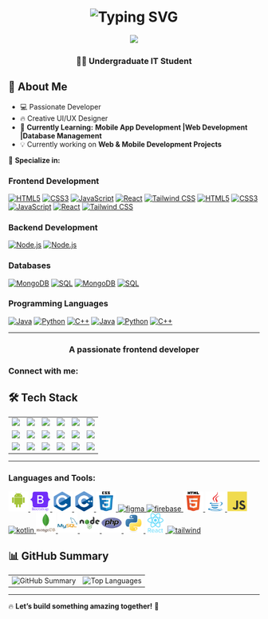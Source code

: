 <h1 align="center">
  <img src="https://readme-typing-svg.demolab.com?font=Fira+Code&weight=1000&size=28&duration=8000&pause=1000&color=FFFFFF&center=true&vCenter=true&random=false&width=600&lines=Hi+%F0%9F%91%8B+I'm+Chathurya+Dissanayake;" alt="Typing SVG" />
</h1>

<p align="center" ><img  src = "https://github.com/7oSkaaa/7oSkaaa/blob/main/Images/about_me.gif?raw=true" width = 100px></p>
<h3 align="center">🧑‍🎓 Undergraduate IT Student </h3>

## 🌟 About Me 

- 💻 Passionate Developer  
- 🔥 Creative UI/UX Designer 
- 🌱 **Currently Learning:** **Mobile App Development |Web Development |Database Management** 
- 💡 Currently working on **Web & Mobile Development Projects**


🔹 **Specialize in:** 
### Frontend Development
[![HTML5](https://img.shields.io/badge/-HTML5-E34F26?style=flat-square&logo=html5&logoColor=white)]()
[![CSS3](https://img.shields.io/badge/-CSS3-1572B6?style=flat-square&logo=css3&logoColor=white)]()
[![JavaScript](https://img.shields.io/badge/-JavaScript-F7DF1E?style=flat-square&logo=javascript&logoColor=black)]()
[![React](https://img.shields.io/badge/-React-61DAFB?style=flat-square&logo=react&logoColor=black)]()
[![Tailwind CSS](https://img.shields.io/badge/-Tailwind_CSS-38B2AC?style=flat-square&logo=tailwind-css&logoColor=white)]()
[![HTML5](https://img.shields.io/badge/-HTML5-E34F26?style=flat-square&logo=html5&logoColor=white)](https://developer.mozilla.org/en-US/docs/Web/HTML)
[![CSS3](https://img.shields.io/badge/-CSS3-1572B6?style=flat-square&logo=css3&logoColor=white)](https://developer.mozilla.org/en-US/docs/Web/CSS)
[![JavaScript](https://img.shields.io/badge/-JavaScript-F7DF1E?style=flat-square&logo=javascript&logoColor=black)](https://developer.mozilla.org/en-US/docs/Web/JavaScript)
[![React](https://img.shields.io/badge/-React-61DAFB?style=flat-square&logo=react&logoColor=black)](https://reactjs.org/)
[![Tailwind CSS](https://img.shields.io/badge/-Tailwind_CSS-38B2AC?style=flat-square&logo=tailwind-css&logoColor=white)](https://tailwindcss.com/)

### Backend Development 
[![Node.js](https://img.shields.io/badge/-Node.js-339933?style=flat-square&logo=node.js&logoColor=white)]()
[![Node.js](https://img.shields.io/badge/-Node.js-339933?style=flat-square&logo=node.js&logoColor=white)](https://nodejs.org/)


### Databases
[![MongoDB](https://img.shields.io/badge/-MongoDB-47A248?style=flat-square&logo=mongodb&logoColor=white)]()
[![SQL](https://img.shields.io/badge/-SQL-4479A1?style=flat-square&logo=mysql&logoColor=white)]()
[![MongoDB](https://img.shields.io/badge/-MongoDB-47A248?style=flat-square&logo=mongodb&logoColor=white)](https://www.mongodb.com/)
[![SQL](https://img.shields.io/badge/-SQL-4479A1?style=flat-square&logo=mysql&logoColor=white)](https://www.mysql.com/) 


### Programming Languages
[![Java](https://img.shields.io/badge/-Java-007396?style=flat-square&logo=java&logoColor=white)]()
[![Python](https://img.shields.io/badge/-Python-3776AB?style=flat-square&logo=python&logoColor=white)]()
[![C++](https://img.shields.io/badge/-C++-00599C?style=flat-square&logo=c%2B%2B&logoColor=white)]()
[![Java](https://img.shields.io/badge/-Java-007396?style=flat-square&logo=java&logoColor=white)](https://www.java.com/)
[![Python](https://img.shields.io/badge/-Python-3776AB?style=flat-square&logo=python&logoColor=white)](https://www.python.org/)
[![C++](https://img.shields.io/badge/-C++-00599C?style=flat-square&logo=c%2B%2B&logoColor=white)](https://isocpp.org/)

---
<h3 align="center">A passionate frontend developer</h3>

<h3 align="left">Connect with me:</h3>
<p align="left">
</p>

## 🛠️ Tech Stack  

<table align="center">
  <tr>
    <td align="center"><img src="https://skillicons.dev/icons?i=python&theme=dark" width="50"></td>
    <td align="center"><img src="https://skillicons.dev/icons?i=java&theme=dark" width="50"></td>
    <td align="center"><img src="https://skillicons.dev/icons?i=kotlin&theme=dark" width="50"></td>
    <td align="center"><img src="https://skillicons.dev/icons?i=react&theme=dark" width="50"></td>
    <td align="center"><img src="https://skillicons.dev/icons?i=vite&theme=dark" width="50"></td>
    <td align="center"><img src="https://skillicons.dev/icons?i=nodejs&theme=dark" width="50"></td>
  </tr>
  <tr>
    <td align="center"><img src="https://skillicons.dev/icons?i=js&theme=dark" width="50"></td>
    <td align="center"><img src="https://skillicons.dev/icons?i=figma&theme=dark" width="50"></td>
    <td align="center"><img src="https://skillicons.dev/icons?i=html&theme=dark" width="50"></td>
    <td align="center"><img src="https://skillicons.dev/icons?i=css&theme=dark" width="50"></td>
    <td align="center"><img src="https://skillicons.dev/icons?i=tailwind&theme=dark" width="50"></td>
    <td align="center"><img src="https://skillicons.dev/icons?i=php&theme=dark" width="50"></td>
  </tr>
  <tr>
    <td align="center"><img src="https://skillicons.dev/icons?i=mysql&theme=dark" width="50"></td>
    <td align="center"><img src="https://skillicons.dev/icons?i=github&theme=dark" width="50"></td>
    <td align="center"><img src="https://skillicons.dev/icons?i=androidstudio&theme=dark" width="50"></td>

   </td>
    <td align="center"><img src="https://skillicons.dev/icons?i=c++&theme=dark" width="50"></td>
    <td align="center"><img src="https://skillicons.dev/icons?i=postman&theme=dark" width="50"></td>
    <td align="center"><img src="https://skillicons.dev/icons?i=mongodb&theme=dark" width="50"></td>
  </tr>
</table>




---



<h3 align="left">Languages and Tools:</h3>
<p align="left"> <a href="https://developer.android.com" target="_blank" rel="noreferrer"> <img src="https://raw.githubusercontent.com/devicons/devicon/master/icons/android/android-original-wordmark.svg" alt="android" width="40" height="40"/> </a> <a href="https://getbootstrap.com" target="_blank" rel="noreferrer"> <img src="https://raw.githubusercontent.com/devicons/devicon/master/icons/bootstrap/bootstrap-plain-wordmark.svg" alt="bootstrap" width="40" height="40"/> </a> <a href="https://www.cprogramming.com/" target="_blank" rel="noreferrer"> <img src="https://raw.githubusercontent.com/devicons/devicon/master/icons/c/c-original.svg" alt="c" width="40" height="40"/> </a> <a href="https://www.w3schools.com/cpp/" target="_blank" rel="noreferrer"> <img src="https://raw.githubusercontent.com/devicons/devicon/master/icons/cplusplus/cplusplus-original.svg" alt="cplusplus" width="40" height="40"/> </a> <a href="https://www.w3schools.com/css/" target="_blank" rel="noreferrer"> <img src="https://raw.githubusercontent.com/devicons/devicon/master/icons/css3/css3-original-wordmark.svg" alt="css3" width="40" height="40"/> </a> <a href="https://www.figma.com/" target="_blank" rel="noreferrer"> <img src="https://www.vectorlogo.zone/logos/figma/figma-icon.svg" alt="figma" width="40" height="40"/> </a> <a href="https://firebase.google.com/" target="_blank" rel="noreferrer"> <img src="https://www.vectorlogo.zone/logos/firebase/firebase-icon.svg" alt="firebase" width="40" height="40"/> </a> <a href="https://www.w3.org/html/" target="_blank" rel="noreferrer"> <img src="https://raw.githubusercontent.com/devicons/devicon/master/icons/html5/html5-original-wordmark.svg" alt="html5" width="40" height="40"/> </a> <a href="https://www.java.com" target="_blank" rel="noreferrer"> <img src="https://raw.githubusercontent.com/devicons/devicon/master/icons/java/java-original.svg" alt="java" width="40" height="40"/> </a> <a href="https://developer.mozilla.org/en-US/docs/Web/JavaScript" target="_blank" rel="noreferrer"> <img src="https://raw.githubusercontent.com/devicons/devicon/master/icons/javascript/javascript-original.svg" alt="javascript" width="40" height="40"/> </a> <a href="https://kotlinlang.org" target="_blank" rel="noreferrer"> <img src="https://www.vectorlogo.zone/logos/kotlinlang/kotlinlang-icon.svg" alt="kotlin" width="40" height="40"/> </a> <a href="https://www.mongodb.com/" target="_blank" rel="noreferrer"> <img src="https://raw.githubusercontent.com/devicons/devicon/master/icons/mongodb/mongodb-original-wordmark.svg" alt="mongodb" width="40" height="40"/> </a> <a href="https://www.mysql.com/" target="_blank" rel="noreferrer"> <img src="https://raw.githubusercontent.com/devicons/devicon/master/icons/mysql/mysql-original-wordmark.svg" alt="mysql" width="40" height="40"/> </a> <a href="https://nodejs.org" target="_blank" rel="noreferrer"> <img src="https://raw.githubusercontent.com/devicons/devicon/master/icons/nodejs/nodejs-original-wordmark.svg" alt="nodejs" width="40" height="40"/> </a> <a href="https://www.php.net" target="_blank" rel="noreferrer"> <img src="https://raw.githubusercontent.com/devicons/devicon/master/icons/php/php-original.svg" alt="php" width="40" height="40"/> </a> <a href="https://www.python.org" target="_blank" rel="noreferrer"> <img src="https://raw.githubusercontent.com/devicons/devicon/master/icons/python/python-original.svg" alt="python" width="40" height="40"/> </a> <a href="https://reactjs.org/" target="_blank" rel="noreferrer"> <img src="https://raw.githubusercontent.com/devicons/devicon/master/icons/react/react-original-wordmark.svg" alt="react" width="40" height="40"/> </a> <a href="https://tailwindcss.com/" target="_blank" rel="noreferrer"> <img src="https://www.vectorlogo.zone/logos/tailwindcss/tailwindcss-icon.svg" alt="tailwind" width="40" height="40"/> </a> </p>

## 📊 GitHub Summary  
<table align="center">
  <tr>
    <td align="center"><img src="https://github-profile-summary-cards.vercel.app/api/cards/profile-details?username=Chathurya15&theme=tokyonight&bg_color=ffffff00" alt="GitHub Summary"></td>
    <td align="center"><img src="https://github-readme-stats.vercel.app/api/top-langs/?username=Chathurya15&layout=donut&theme=tokyonight&hide_border=true&hide=background" alt="Top Languages"></td>
  </tr>
</table>


---

🔥 **Let’s build something amazing together!** 🚀

